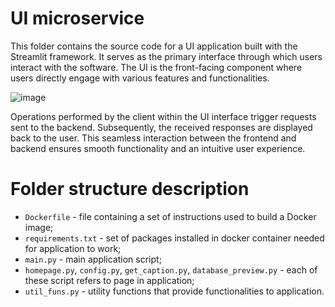 # UI microservice 

This folder contains the source code for a UI application built with the Streamlit framework. It serves as the primary interface through which users interact with the software. The UI is the front-facing component where users directly engage with various features and functionalities.

![image](https://github.com/piotrulo022/Caption-generator/assets/76213314/7b021615-5c46-4b2c-a03e-80f6bfa3c020)


Operations performed by the client within the UI interface trigger requests sent to the backend. Subsequently, the received responses are displayed back to the user. This seamless interaction between the frontend and backend ensures smooth functionality and an intuitive user experience.

# Folder structure description
- `Dockerfile` - file containing a set of instructions used to build a Docker image;
- `requirements.txt` - set of packages installed in docker container needed for application to work;
- `main.py` - main application script;
- `homepage.py`, `config.py`, `get_caption.py`, `database_preview.py` - each of these script refers to page in application;
- `util_funs.py` - utility functions that provide functionalities to application.
